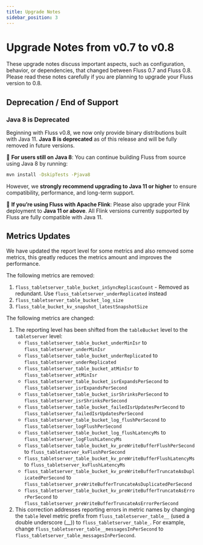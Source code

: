 ```yaml
---
title: Upgrade Notes
sidebar_position: 3
---
```


# Upgrade Notes from v0.7 to v0.8

These upgrade notes discuss important aspects, such as configuration, behavior, or dependencies, that changed between Fluss 0.7 and Fluss 0.8. Please read these notes carefully if you are planning to upgrade your Fluss version to 0.8.

## Deprecation / End of Support

### Java 8 is Deprecated
Beginning with Fluss v0.8, we now only provide binary distributions built with Java 11.
**Java 8 is deprecated** as of this release and will be fully removed in future versions.

🔧 **For users still on Java 8**:
You can continue building Fluss from source using Java 8 by running:
```bash
mvn install -DskipTests -Pjava8
```
However, we **strongly recommend upgrading to Java 11 or higher** to ensure compatibility, performance, and long-term support.

🔁 **If you’re using Fluss with Apache Flink**:
Please also upgrade your Flink deployment to **Java 11 or above**. All Flink versions currently supported by Fluss are fully compatible with Java 11.

## Metrics Updates

We have updated the report level for some metrics and also removed some metrics, this greatly reduces the metrics amount and improves the performance.

The following metrics are removed:

1. `fluss_tabletserver_table_bucket_inSyncReplicasCount` - Removed as redundant. Use `fluss_tabletserver_underReplicated` instead
2. `fluss_tabletserver_table_bucket_log_size`
3. `fluss_table_bucket_kv_snapshot_latestSnapshotSize`

The following metrics are changed:

1. The reporting level has been shifted from the `tableBucket` level to the `tabletserver` level:
    - `fluss_tabletserver_table_bucket_underMinIsr` to `fluss_tabletserver_underMinIsr`
    - `fluss_tabletserver_table_bucket_underReplicated` to `fluss_tabletserver_underReplicated`
    - `fluss_tabletserver_table_bucket_atMinIsr` to `fluss_tabletserver_atMinIsr`
    - `fluss_tabletserver_table_bucket_isrExpandsPerSecond` to `fluss_tabletserver_isrExpandsPerSecond`
    - `fluss_tabletserver_table_bucket_isrShrinksPerSecond` to `fluss_tabletserver_isrShrinksPerSecond`
    - `fluss_tabletserver_table_bucket_failedIsrUpdatesPerSecond` to `fluss_tabletserver_failedIsrUpdatesPerSecond`
    - `fluss_tabletserver_table_bucket_log_flushPerSecond` to `fluss_tabletserver_logFlushPerSecond`
    - `fluss_tabletserver_table_bucket_log_flushLatencyMs` to `fluss_tabletserver_logFlushLatencyMs`
    - `fluss_tabletserver_table_bucket_kv_preWriteBufferFlushPerSecond` to `fluss_tabletserver_kvFlushPerSecond`
    - `fluss_tabletserver_table_bucket_kv_preWriteBufferFlushLatencyMs` to `fluss_tabletserver_kvFlushLatencyMs`
    - `fluss_tabletserver_table_bucket_kv_preWriteBufferTruncateAsDuplicatedPerSecond` to `fluss_tabletserver_preWriteBufferTruncateAsDuplicatedPerSecond`
    - `fluss_tabletserver_table_bucket_kv_preWriteBufferTruncateAsErrorPerSecond` to `fluss_tabletserver_preWriteBufferTruncateAsErrorPerSecond`
2. This correction addresses reporting errors in metric names by changing the `table` level metric prefix from `fluss_tabletserver_table__` (used a double underscore (__)) to `fluss_tabletserver_table_`. For example, change `fluss_tabletserver_table__messagesInPerSecond` to `fluss_tabletserver_table_messagesInPerSecond`.
